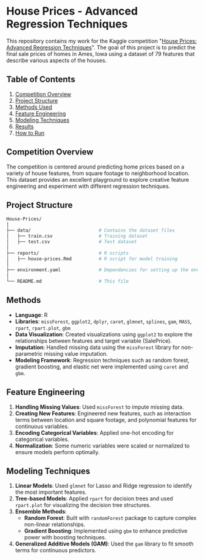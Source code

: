 # House Prices - Advanced Regression Techniques

This repository contains my work for the Kaggle competition "[House Prices: Advanced Regression Techniques](https://www.kaggle.com/competitions/house-prices-advanced-regression-techniques)". The goal of this project is to predict the final sale prices of homes in Ames, Iowa using a dataset of 79 features that describe various aspects of the houses.


## Table of Contents

1. [Competition Overview](#competition-overview)
2. [Project Structure](#project-structure)
3. [Methods Used](#methods-used)
4. [Feature Engineering](#feature-engineering)
5. [Modeling Techniques](#modeling-techniques)
6. [Results](#results)
7. [How to Run](#how-to-run)


## Competition Overview

The competition is centered around predicting home prices based on a variety of house features, from square footage to neighborhood location. This dataset provides an excellent playground to explore creative feature engineering and experiment with different regression techniques.


## Project Structure

```bash
House-Prices/
│
├── data/                         # Contains the dataset files
│   ├── train.csv                 # Training dataset
│   ├── test.csv                  # Test dataset
│
├── reports/                      # R scripts
│   ├── house-prices.Rmd          # R script for model training
│
├── environment.yaml              # Dependencies for setting up the environment
│
└── README.md                     # This file
```


## Methods

- **Language**: R
- **Libraries**: `missForest`, `ggplot2`, `dplyr`, `caret`, `glmnet`, `splines`, `gam`, `MASS`, `rpart`, `rpart.plot`, `gbm`
- **Data Visualization**: Created visualizations using `ggplot2` to explore the relationships between features and target variable (SalePrice).
- **Imputation**: Handled missing data using the `missForest` library for non-parametric missing value imputation.
- **Modeling Framework**: Regression techniques such as random forest, gradient boosting, and elastic net were implemented using `caret` and `gbm`.


## Feature Engineering

1. **Handling Missing Values**: Used `missForest` to impute missing data.
2. **Creating New Features**: Engineered new features, such as interaction terms between location and square footage, and polynomial features for continuous variables.
3. **Encoding Categorical Variables**: Applied one-hot encoding for categorical variables.
4. **Normalization**: Some numeric variables were scaled or normalized to ensure models perform optimally.


## Modeling Techniques

1. **Linear Models**: Used `glmnet` for Lasso and Ridge regression to identify the most important features.
2. **Tree-based Models**: Applied `rpart` for decision trees and used `rpart.plot` for visualizing the decision tree structures.
3. **Ensemble Methods**:
   - **Random Forest**: Built with `randomForest` package to capture complex non-linear relationships.
   - **Gradient Boosting**: Implemented using `gbm` to enhance predictive power with boosting techniques.
4. **Generalized Additive Models (GAM)**: Used the `gam` library to fit smooth terms for continuous predictors.
